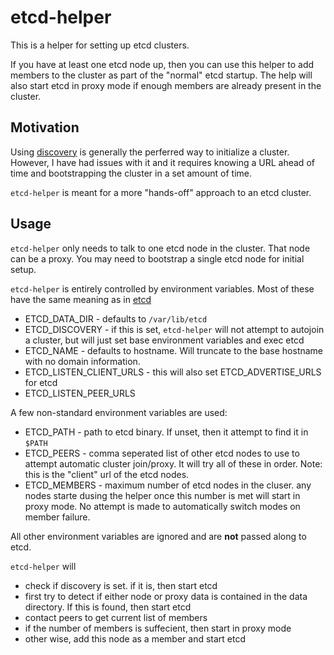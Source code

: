 # etcd-helper

This is a helper for setting up etcd clusters.

If you have at least one etcd node up, then you can use this helper to
add members to the cluster as part of the "normal" etcd startup. The
help will also start etcd in proxy mode if enough members are already
present in the cluster.

## Motivation

Using
[discovery](https://github.com/coreos/etcd/blob/master/Documentation/clustering.md#etcd-discovery)
is generally the perferred way to initialize a cluster.  However, I
have had issues with it and it requires knowing a URL ahead of time
and bootstrapping the cluster in a set amount of time.

`etcd-helper` is meant for a more "hands-off" approach to an etcd
cluster.

## Usage

`etcd-helper` only needs to talk to one etcd node in the cluster.
That node can be a proxy. You may need to bootstrap a single etcd node
for initial setup.


`etcd-helper` is entirely controlled by environment variables. Most of
these have the same meaning as in [etcd](https://github.com/coreos/etcd/blob/master/Documentation/configuration.md)

* ETCD_DATA_DIR - defaults to `/var/lib/etcd`
* ETCD_DISCOVERY - if this is set, `etcd-helper` will not attempt to
  autojoin a cluster, but will just set base environment variables and
  exec etcd
* ETCD_NAME - defaults to hostname.  Will truncate to the base
hostname with no domain information.
* ETCD_LISTEN_CLIENT_URLS - this will also set ETCD_ADVERTISE_URLS for
etcd
* ETCD_LISTEN_PEER_URLS

A few non-standard environment variables are used:

* ETCD_PATH - path to etcd binary. If unset, then it attempt to find
it in `$PATH`
* ETCD_PEERS - comma seperated list of other etcd nodes to use to
  attempt automatic cluster join/proxy.  It will try all of these in
  order. Note: this is the "client" url of the etcd nodes.
* ETCD_MEMBERS - maximum number of etcd nodes in the cluser. any nodes
  starte dusing the helper once this number is met will start in proxy
  mode. No attempt is made to automatically switch modes on member failure.


All other environment variables are ignored and are **not** passed
along to etcd.


`etcd-helper` will
- check if discovery is set. if it is, then start etcd
- first try to detect if either node or proxy data is contained in the
data directory. If this is found, then start etcd
- contact peers to get current list of members
- if the number of members is suffecient, then start in proxy mode
- other wise, add this node as a member and start etcd

